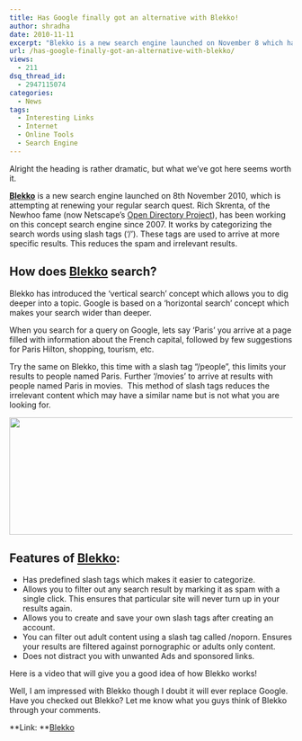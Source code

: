 ```yaml
---
title: Has Google finally got an alternative with Blekko!
author: shradha
date: 2010-11-11
excerpt: "Blekko is a new search engine launched on November 8 which has attempted at renewing your regular search quest. Rich Skrenta, of the Newhoo fame (now Netscape's Open Directory Project), has been working on this concept search engine since 2007. It works basically by categorizing the search word using slash tags ('/'), using these tags to arrive at more specific results. Thereby, it reduces the spams and irrelevant results, optimizing the entire search process."
url: /has-google-finally-got-an-alternative-with-blekko/
views:
  - 211
dsq_thread_id:
  - 2947115074
categories:
  - News
tags:
  - Interesting Links
  - Internet
  - Online Tools
  - Search Engine
---
```

Alright the heading is rather dramatic, but what we&#8217;ve got here seems worth it.

<a href="http://blekko.com/" onclick="_gaq.push(['_trackEvent', 'outbound-article', 'http://blekko.com/', 'Blekko']);" target="_blank"><strong>Blekko</strong></a> is a new search engine launched on 8th November 2010, which is attempting at renewing your regular search quest. Rich Skrenta, of the Newhoo fame (now Netscape&#8217;s <a href="http://www.dmoz.org/" onclick="_gaq.push(['_trackEvent', 'outbound-article', 'http://www.dmoz.org/', 'Open Directory Project']);" target="_blank">Open Directory Project</a>), has been working on this concept search engine since 2007. It works by categorizing the search words using slash tags (&#8216;/&#8217;). These tags are used to arrive at more specific results. This reduces the spam and irrelevant results.

## How does <a href="http://blekko.com/" onclick="_gaq.push(['_trackEvent', 'outbound-article', 'http://blekko.com/', 'Blekko']);" target="_blank">Blekko</a> search?

Blekko has introduced the &#8216;vertical search&#8217; concept which allows you to dig deeper into a topic. Google is based on a &#8216;horizontal search&#8217; concept which makes your search wider than deeper.

When you search for a query on Google, lets say &#8216;Paris&#8217; you arrive at a page filled with information about the French capital, followed by few suggestions for Paris Hilton, shopping, tourism, etc.

Try the same on Blekko, this time with a slash tag &#8220;/people&#8221;, this limits your results to people named Paris. Further &#8216;/movies&#8217; to arrive at results with people named Paris in movies.  This method of slash tags reduces the irrelevant content which may have a similar name but is not what you are looking for.

<a rel="attachment wp-att-31823" href="http://devilsworkshop.org/has-google-finally-got-an-alternative-with-blekko/paris-screenshot/"><img class="alignnone size-full wp-image-31823" title="Paris screenshot" src="http://cdn.devilsworkshop.org/files/2010/11/Paris-screenshot.png" alt="" width="550" height="209" /></a>

## Features of <a href="http://blekko.com/" onclick="_gaq.push(['_trackEvent', 'outbound-article', 'http://blekko.com/', 'Blekko']);" target="_blank">Blekko</a>:

  * Has predefined slash tags which makes it easier to categorize.
  * Allows you to filter out any search result by marking it as spam with a single click. This ensures that particular site will never turn up in your results again.
  * Allows you to create and save your own slash tags after creating an account.
  * You can filter out adult content using a slash tag called /noporn. Ensures your results are filtered against pornographic or adults only content.
  * Does not distract you with unwanted Ads and sponsored links.

Here is a video that will give you a good idea of how Blekko works!



Well, I am impressed with Blekko though I doubt it will ever replace Google. Have you checked out Blekko? Let me know what you guys think of Blekko through your comments.

**Link: **<a href="http://blekko.com/" onclick="_gaq.push(['_trackEvent', 'outbound-article', 'http://blekko.com/', 'Blekko']);" target="_blank">Blekko</a>
